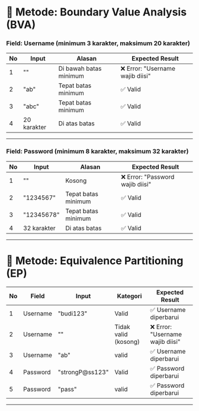 # 🧪 Metode: Boundary Value Analysis (BVA)

### Field: Username (minimum 3 karakter, maksimum 20 karakter)
| No | Input               | Alasan                    | Expected Result           |
|----|---------------------|---------------------------|----------------------------|
| 1  | ""                  | Di bawah batas minimum    | ❌ Error: "Username wajib diisi" |
| 2  | "ab"                | Tepat batas minimum       |  ✅ Valid    |
| 3  | "abc"               | Tepat batas minimum       | ✅ Valid                    |
| 4  | 20 karakter         | Di atas batas      | ✅ Valid                    |

---

### Field: Password (minimum 8 karakter, maksimum 32 karakter)
| No | Input               | Alasan                    | Expected Result            |
|----|---------------------|---------------------------|-----------------------------|
| 1  | ""                  | Kosong                    | ❌ Error: "Password wajib diisi" |
| 2  | "1234567"           | Tepat batas minimum       | ✅ Valid   |
| 3  | "12345678"          | Tepat batas minimum       | ✅ Valid                     |
| 4  | 32 karakter         | Di atas batas     | ✅ Valid                     |


---

# 🧪 Metode: Equivalence Partitioning (EP)

| No | Field     | Input               | Kategori                 | Expected Result           |
|----|-----------|---------------------|--------------------------|---------------------------|
| 1  | Username  | "budi123"           | Valid                    | ✅ Username diperbarui    |
| 2  | Username  | ""                  | Tidak valid (kosong)     | ❌ Error: "Username wajib diisi" |
| 3  | Username  | "ab"                | valid                    | ✅ Username diperbarui    |
| 4  | Password  | "strongP@ss123"     | Valid                    | ✅ Password diperbarui    |
| 5  | Password  | "pass"              | valid | ✅ Password diperbarui  |


---


